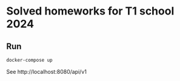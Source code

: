 # Solved homeworks for T1 school 2024

## Run
```bash
docker-compose up
```
See http://localhost:8080/api/v1

